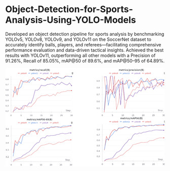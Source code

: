# Object-Detection-for-Sports-Analysis-Using-YOLO-Models
Developed an object detection pipeline for sports analysis by benchmarking YOLOv5, YOLOv8, YOLOv9, and YOLOv11 on the SoccerNet dataset to accurately identify balls, players, and referees—facilitating comprehensive performance evaluation and data-driven tactical insights. Achieved the best results with YOLOv11, outperforming all other models with a Precision of 91.26%, Recall of 85.05%, mAP@50 of 89.6%, and mAP@50–95 of 64.89%.

<img src="Screenshot%202025-04-17%20134016.png" alt="Model Performance Screenshot" width="600">
